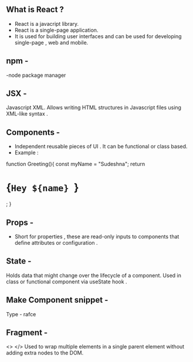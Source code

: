 ## What is React ?

- React is a javacript library.
- React is a single-page application.
- It is used for building user interfaces and can be used for developing single-page , web and mobile.

## npm -

-node package manager

## JSX -

Javascript XML. Allows writing HTML structures in Javascript files using XML-like syntax .

## Components -

- Independent reusable pieces of UI . It can be functional or class based.
- Example :

function Greeting(){
const myName = "Sudeshna";
return <h1>{`Hey ${name} `}</h1>;
}

## Props -

- Short for properties , these are read-only inputs to components that define attributes or configuration .

## State -

Holds data that might change over the lifecycle of a component. Used in class or functional component via useState hook .

## Make Component snippet -

Type - rafce

## Fragment -

<> </>
Used to wrap multiple elements in a single parent element without adding extra nodes to the DOM.
